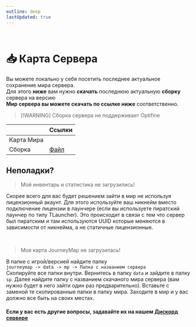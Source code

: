 ```yaml
---
outline: deep
lastUpdated: true
---
```


<Pill name="ML Magic" link="/wiki/archive/ml-magic" icon="solar:archive-bold-duotone" color="#868dcc" /> <br/>

# 📥 Карта Сервера
Вы можете локально у себя посетить последнее актуальное сохранение мира сервера. <br />
Для этого **ниже** вам нужно **скачать** последнюю актуальную **сборку** сервера на версию <Badge type="info" text="1.20.1 Forge" /> <br />
**Мир сервера вы можете скачать по ссылке ниже** соответственно.

> [!WARNING] Сборка сервера не поддерживает Optifine 

|| Ссылки |
|---|---|
|Карта Мира| <Badge type="warning" text="НЕДОСТУПНО" /> |
|Сборка <Badge type="info" text="1.20.1 Forge" /> | [Файл](https://drive.google.com/file/d/1a8K8X5782bNDVQzNSt-erKd7aEdRItTZ/view?usp=sharing) |

<Links :items="[
    { 
        name: 'Сборка 5.09', 
        link: 'modpack', 
        icon: 'solar:box-bold-duotone',
        color: '#868dcc'
    },
  ]"
/>

## Неполадки?
> Мой инвентарь и статистика не загрузились!

Скорее всего для вас будет решением зайти в мир не используя лицензионный акаунт.
Для этого используйте ваш никнейм вместо подключение лицензии в лаунчере (если вы используете пиратский лаунчер по типу TLauncher). Это происходит в связи с тем что сервер был пиратским и там используются UUID которые меняются в зависимости от никнейма, а не статичные лицензионные. 

<br />

> Моя карта JourneyMap не загрузилась!

В папке с игрой/версией найдите папку <br /> `journeymap -> data -> mp -> Папка с названием сервера` <br />
Скопируйте все папки внутри. Вернитесь в папку `data` и зайдите в папку `sp`. Далее найдите папку с названием скачаного мира сервера (вам нужно будет в него зайти один раз предварительно). Вставьте с заменой те скопированные папки в папку мира. Заходите в мир и у вас должно все быть на своих местах.


#### Если у вас есть другие вопросы, задавайте их на нашем [Дискорд сервере](https://discord.com/invite/B6ywHB7ftP)